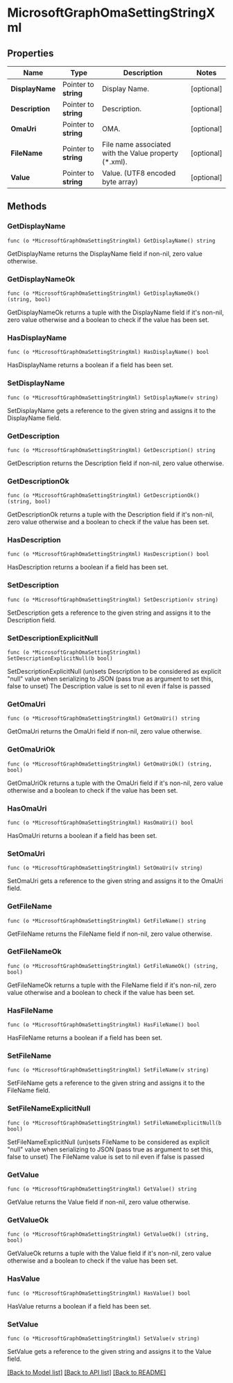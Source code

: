 # MicrosoftGraphOmaSettingStringXml

## Properties

Name | Type | Description | Notes
------------ | ------------- | ------------- | -------------
**DisplayName** | Pointer to **string** | Display Name. | [optional] 
**Description** | Pointer to **string** | Description. | [optional] 
**OmaUri** | Pointer to **string** | OMA. | [optional] 
**FileName** | Pointer to **string** | File name associated with the Value property (*.xml). | [optional] 
**Value** | Pointer to **string** | Value. (UTF8 encoded byte array) | [optional] 

## Methods

### GetDisplayName

`func (o *MicrosoftGraphOmaSettingStringXml) GetDisplayName() string`

GetDisplayName returns the DisplayName field if non-nil, zero value otherwise.

### GetDisplayNameOk

`func (o *MicrosoftGraphOmaSettingStringXml) GetDisplayNameOk() (string, bool)`

GetDisplayNameOk returns a tuple with the DisplayName field if it's non-nil, zero value otherwise
and a boolean to check if the value has been set.

### HasDisplayName

`func (o *MicrosoftGraphOmaSettingStringXml) HasDisplayName() bool`

HasDisplayName returns a boolean if a field has been set.

### SetDisplayName

`func (o *MicrosoftGraphOmaSettingStringXml) SetDisplayName(v string)`

SetDisplayName gets a reference to the given string and assigns it to the DisplayName field.

### GetDescription

`func (o *MicrosoftGraphOmaSettingStringXml) GetDescription() string`

GetDescription returns the Description field if non-nil, zero value otherwise.

### GetDescriptionOk

`func (o *MicrosoftGraphOmaSettingStringXml) GetDescriptionOk() (string, bool)`

GetDescriptionOk returns a tuple with the Description field if it's non-nil, zero value otherwise
and a boolean to check if the value has been set.

### HasDescription

`func (o *MicrosoftGraphOmaSettingStringXml) HasDescription() bool`

HasDescription returns a boolean if a field has been set.

### SetDescription

`func (o *MicrosoftGraphOmaSettingStringXml) SetDescription(v string)`

SetDescription gets a reference to the given string and assigns it to the Description field.

### SetDescriptionExplicitNull

`func (o *MicrosoftGraphOmaSettingStringXml) SetDescriptionExplicitNull(b bool)`

SetDescriptionExplicitNull (un)sets Description to be considered as explicit "null" value
when serializing to JSON (pass true as argument to set this, false to unset)
The Description value is set to nil even if false is passed
### GetOmaUri

`func (o *MicrosoftGraphOmaSettingStringXml) GetOmaUri() string`

GetOmaUri returns the OmaUri field if non-nil, zero value otherwise.

### GetOmaUriOk

`func (o *MicrosoftGraphOmaSettingStringXml) GetOmaUriOk() (string, bool)`

GetOmaUriOk returns a tuple with the OmaUri field if it's non-nil, zero value otherwise
and a boolean to check if the value has been set.

### HasOmaUri

`func (o *MicrosoftGraphOmaSettingStringXml) HasOmaUri() bool`

HasOmaUri returns a boolean if a field has been set.

### SetOmaUri

`func (o *MicrosoftGraphOmaSettingStringXml) SetOmaUri(v string)`

SetOmaUri gets a reference to the given string and assigns it to the OmaUri field.

### GetFileName

`func (o *MicrosoftGraphOmaSettingStringXml) GetFileName() string`

GetFileName returns the FileName field if non-nil, zero value otherwise.

### GetFileNameOk

`func (o *MicrosoftGraphOmaSettingStringXml) GetFileNameOk() (string, bool)`

GetFileNameOk returns a tuple with the FileName field if it's non-nil, zero value otherwise
and a boolean to check if the value has been set.

### HasFileName

`func (o *MicrosoftGraphOmaSettingStringXml) HasFileName() bool`

HasFileName returns a boolean if a field has been set.

### SetFileName

`func (o *MicrosoftGraphOmaSettingStringXml) SetFileName(v string)`

SetFileName gets a reference to the given string and assigns it to the FileName field.

### SetFileNameExplicitNull

`func (o *MicrosoftGraphOmaSettingStringXml) SetFileNameExplicitNull(b bool)`

SetFileNameExplicitNull (un)sets FileName to be considered as explicit "null" value
when serializing to JSON (pass true as argument to set this, false to unset)
The FileName value is set to nil even if false is passed
### GetValue

`func (o *MicrosoftGraphOmaSettingStringXml) GetValue() string`

GetValue returns the Value field if non-nil, zero value otherwise.

### GetValueOk

`func (o *MicrosoftGraphOmaSettingStringXml) GetValueOk() (string, bool)`

GetValueOk returns a tuple with the Value field if it's non-nil, zero value otherwise
and a boolean to check if the value has been set.

### HasValue

`func (o *MicrosoftGraphOmaSettingStringXml) HasValue() bool`

HasValue returns a boolean if a field has been set.

### SetValue

`func (o *MicrosoftGraphOmaSettingStringXml) SetValue(v string)`

SetValue gets a reference to the given string and assigns it to the Value field.


[[Back to Model list]](../README.md#documentation-for-models) [[Back to API list]](../README.md#documentation-for-api-endpoints) [[Back to README]](../README.md)


